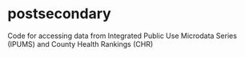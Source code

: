 # postsecondary
Code for accessing data from Integrated Public Use Microdata Series (IPUMS) and County Health Rankings (CHR)
